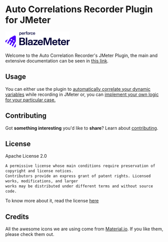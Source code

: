 # Auto Correlations Recorder Plugin for JMeter

![BlazeMeter Labs](https://raw.githubusercontent.com/Blazemeter/jmeter-bzm-commons/refs/heads/master/src/main/resources/dark-theme/blazemeter-by-perforce-logo.png)

Welcome to the Auto Correlation Recorder's JMeter Plugin, the main and extensive documentation can be seen in [this link](https://blazemeter.github.io/CorrelationRecorder/).

## Usage

You can either use the plugin to [automatically correlate your dynamic variables](https://blazemeter.github.io/CorrelationRecorder/guide/#correlating-dynamic-variables) while recording in JMeter or, you can [implement your own logic for your particular case.](https://blazemeter.github.io/CorrelationRecorder/custom-extensions/)

## Contributing

Got **something interesting** you'd like to **share**? Learn about [contributing](https://blazemeter.github.io/CorrelationRecorder/contributing/).

## License

Apache License 2.0

```text
A permissive license whose main conditions require preservation of copyright and license notices. 
Contributors provide an express grant of patent rights. Licensed works, modifications, and larger 
works may be distributed under different terms and without source code.
```

To know more about it, read the license [here](LICENSE)

## Credits

All the awesome icons we are using come from [Material.io](https://material.io/). If you like them, please check them out.
